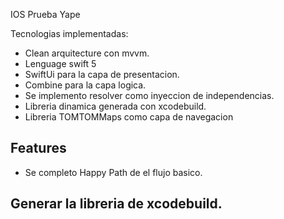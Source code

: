 IOS Prueba Yape

Tecnologias implementadas: 
- Clean arquitecture con mvvm.
- Lenguage swift 5  
- SwiftUi para la capa de presentacion.
- Combine para la capa logica.
- Se implemento resolver como inyeccion de independencias.
- Libreria dinamica generada con xcodebuild.
- Libreria TOMTOMMaps como capa de navegacion

## Features

- Se completo Happy Path de el flujo basico.

## Generar la libreria de xcodebuild.


